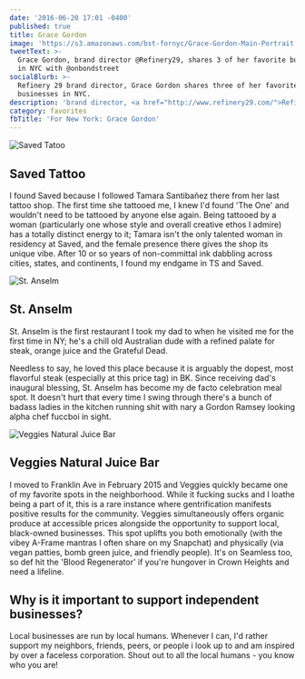 ```yaml
---
date: '2016-06-20 17:01 -0400'
published: true
title: Grace Gordon
image: 'https://s3.amazonaws.com/bst-fornyc/Grace-Gordon-Main-Portrait.jpg'
tweetText: >-
  Grace Gordon, brand director @Refinery29, shares 3 of her favorite businesses
  in NYC with @onbondstreet
socialBlurb: >-
  Refinery 29 brand director, Grace Gordon shares three of her favorite local
  businesses in NYC.
description: 'brand director, <a href="http://www.refinery29.com/">Refinery29</a>'
category: favorites
fbTitle: 'For New York: Grace Gordon'
---
```

![Saved Tatoo](https://s3.amazonaws.com/bst-fornyc/Grace-Gordon-Saved-Tattoo.jpg)

## Saved Tattoo

I found Saved because I followed Tamara Santibañez there from her last tattoo shop. The first time she tattooed me, I knew I'd found 'The One' and wouldn't need to be tattooed by anyone else again. Being tattooed by a woman (particularly one whose style and overall creative ethos I admire) has a totally distinct energy to it; Tamara isn't the only talented woman in residency at Saved, and the female presence there gives the shop its unique vibe. After 10 or so years of non-committal ink dabbling across cities, states, and continents, I found my endgame in TS and Saved.

![St. Anselm](https://s3.amazonaws.com/bst-fornyc/Grace-Gordon-St-Anselm.jpg)

## St. Anselm

St. Anselm is the first restaurant I took my dad to when he visited me for the first time in NY; he's a chill old Australian dude with a refined palate for steak, orange juice and the Grateful Dead.

Needless to say, he loved this place because it is arguably the dopest, most flavorful steak (especially at this price tag) in BK. Since receiving dad's inaugural blessing, St. Anselm has become my de facto celebration meal spot. It doesn't hurt that every time I swing through there's a bunch of badass ladies in the kitchen running shit with nary a Gordon Ramsey looking alpha chef fuccboi in sight.

![Veggies Natural Juice Bar](https://s3.amazonaws.com/bst-fornyc/Grace-Gordon-Veggies.jpg)

## Veggies Natural Juice Bar

I moved to Franklin Ave in February 2015 and Veggies quickly became one of my favorite spots in the neighborhood. While it fucking sucks and I loathe being a part of it, this is a rare instance where gentrification manifests positive results for the community. Veggies simultaneously offers organic produce at accessible prices alongside the opportunity to support local, black-owned businesses. This spot uplifts you both emotionally (with the vibey A-Frame mantras I often share on my Snapchat) and physically (via vegan patties, bomb green juice, and friendly people). It's on Seamless too, so def hit the 'Blood Regenerator' if you're hungover in Crown Heights and need a lifeline.

## Why is it important to support independent businesses?

Local businesses are run by local humans. Whenever I can, I'd rather support my neighbors, friends, peers, or people i look up to and am inspired by over a faceless corporation. Shout out to all the local humans - you know who you are!
